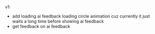 v1:

- add loading ai feedback loading circle animation cuz currently it just waits a long time before showing ai feedback
- get feedback on ai feedback
